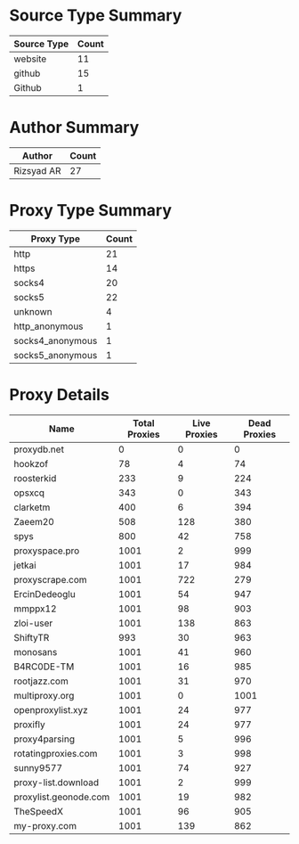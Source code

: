 # Source Type Summary

| Source Type | Count |
|-------------|-------|
| website | 11 |
| github | 15 |
| Github | 1 |


# Author Summary

| Author | Count |
|--------|-------|
| Rizsyad AR | 27 |


# Proxy Type Summary

| Proxy Type | Count |
|------------|-------|
| http | 21 |
| https | 14 |
| socks4 | 20 |
| socks5 | 22 |
| unknown | 4 |
| http_anonymous | 1 |
| socks4_anonymous | 1 |
| socks5_anonymous | 1 |


# Proxy Details

| Name | Total Proxies | Live Proxies | Dead Proxies |
|------|---------------|--------------|---------------|
| proxydb.net | 0 | 0 | 0 |
| hookzof | 78 | 4 | 74 |
| roosterkid | 233 | 9 | 224 |
| opsxcq | 343 | 0 | 343 |
| clarketm | 400 | 6 | 394 |
| Zaeem20 | 508 | 128 | 380 |
| spys | 800 | 42 | 758 |
| proxyspace.pro | 1001 | 2 | 999 |
| jetkai | 1001 | 17 | 984 |
| proxyscrape.com | 1001 | 722 | 279 |
| ErcinDedeoglu | 1001 | 54 | 947 |
| mmppx12 | 1001 | 98 | 903 |
| zloi-user | 1001 | 138 | 863 |
| ShiftyTR | 993 | 30 | 963 |
| monosans | 1001 | 41 | 960 |
| B4RC0DE-TM | 1001 | 16 | 985 |
| rootjazz.com | 1001 | 31 | 970 |
| multiproxy.org | 1001 | 0 | 1001 |
| openproxylist.xyz | 1001 | 24 | 977 |
| proxifly | 1001 | 24 | 977 |
| proxy4parsing | 1001 | 5 | 996 |
| rotatingproxies.com | 1001 | 3 | 998 |
| sunny9577 | 1001 | 74 | 927 |
| proxy-list.download | 1001 | 2 | 999 |
| proxylist.geonode.com | 1001 | 19 | 982 |
| TheSpeedX | 1001 | 96 | 905 |
| my-proxy.com | 1001 | 139 | 862 |
